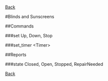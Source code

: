[Back](./mqtt2go-objects.md)

#Blinds and Sunscreens

##Commands

###set
Up, Down, Stop

###set_timer
\<Timer\>

##Reports

###state
Closed, Open, Stopped, RepairNeeded


[Back](./mqtt2go-objects.md)